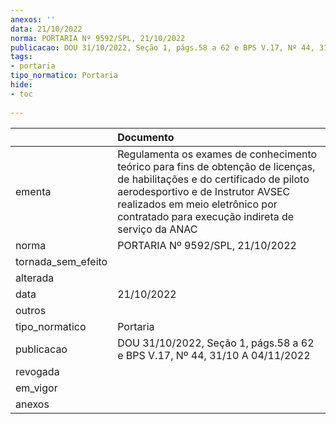 ```yaml
---
anexos: ''
data: 21/10/2022
norma: PORTARIA Nº 9592/SPL, 21/10/2022
publicacao: DOU 31/10/2022, Seção 1, págs.58 a 62 e BPS V.17, Nº 44, 31/10 A 04/11/2022
tags:
- portaria
tipo_normatico: Portaria
hide: 
- toc 
 
---
```


|                    | Documento                                                                                                                                                                                                                                              |
|:-------------------|:-------------------------------------------------------------------------------------------------------------------------------------------------------------------------------------------------------------------------------------------------------|
| ementa             | Regulamenta os exames de conhecimento teórico para fins de obtenção de licenças, de habilitações e do certificado de piloto aerodesportivo e de Instrutor AVSEC realizados em meio eletrônico por contratado para execução indireta de serviço da ANAC |
| norma              | PORTARIA Nº 9592/SPL, 21/10/2022                                                                                                                                                                                                                       |
| tornada_sem_efeito |                                                                                                                                                                                                                                                        |
| alterada           |                                                                                                                                                                                                                                                        |
| data               | 21/10/2022                                                                                                                                                                                                                                             |
| outros             |                                                                                                                                                                                                                                                        |
| tipo_normatico     | Portaria                                                                                                                                                                                                                                               |
| publicacao         | DOU 31/10/2022, Seção 1, págs.58 a 62 e BPS V.17, Nº 44, 31/10 A 04/11/2022                                                                                                                                                                            |
| revogada           |                                                                                                                                                                                                                                                        |
| em_vigor           |                                                                                                                                                                                                                                                        |
| anexos             |                                                                                                                                                                                                                                                        |
